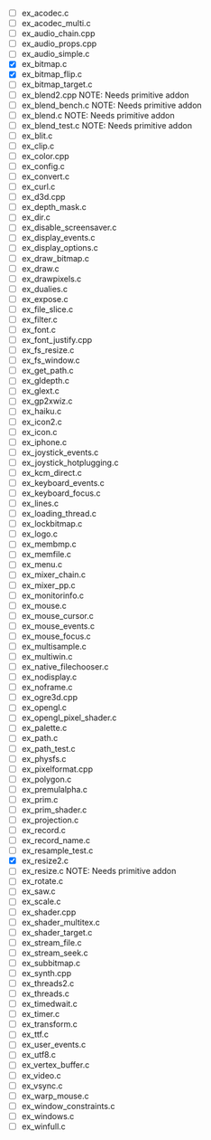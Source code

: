 - [ ] ex_acodec.c
- [ ] ex_acodec_multi.c
- [ ] ex_audio_chain.cpp
- [ ] ex_audio_props.cpp
- [ ] ex_audio_simple.c
- [X] ex_bitmap.c
- [X] ex_bitmap_flip.c
- [ ] ex_bitmap_target.c
- [ ] ex_blend2.cpp		NOTE: Needs primitive addon
- [ ] ex_blend_bench.c	NOTE: Needs primitive addon
- [ ] ex_blend.c	NOTE: Needs primitive addon
- [ ] ex_blend_test.c	NOTE: Needs primitive addon
- [ ] ex_blit.c
- [ ] ex_clip.c
- [ ] ex_color.cpp
- [ ] ex_config.c
- [ ] ex_convert.c
- [ ] ex_curl.c
- [ ] ex_d3d.cpp
- [ ] ex_depth_mask.c
- [ ] ex_dir.c
- [ ] ex_disable_screensaver.c
- [ ] ex_display_events.c
- [ ] ex_display_options.c
- [ ] ex_draw_bitmap.c
- [ ] ex_draw.c
- [ ] ex_drawpixels.c
- [ ] ex_dualies.c
- [ ] ex_expose.c
- [ ] ex_file_slice.c
- [ ] ex_filter.c
- [ ] ex_font.c
- [ ] ex_font_justify.cpp
- [ ] ex_fs_resize.c
- [ ] ex_fs_window.c
- [ ] ex_get_path.c
- [ ] ex_gldepth.c
- [ ] ex_glext.c
- [ ] ex_gp2xwiz.c
- [ ] ex_haiku.c
- [ ] ex_icon2.c
- [ ] ex_icon.c
- [ ] ex_iphone.c
- [ ] ex_joystick_events.c
- [ ] ex_joystick_hotplugging.c
- [ ] ex_kcm_direct.c
- [ ] ex_keyboard_events.c
- [ ] ex_keyboard_focus.c
- [ ] ex_lines.c
- [ ] ex_loading_thread.c
- [ ] ex_lockbitmap.c
- [ ] ex_logo.c
- [ ] ex_membmp.c
- [ ] ex_memfile.c
- [ ] ex_menu.c
- [ ] ex_mixer_chain.c
- [ ] ex_mixer_pp.c
- [ ] ex_monitorinfo.c
- [ ] ex_mouse.c
- [ ] ex_mouse_cursor.c
- [ ] ex_mouse_events.c
- [ ] ex_mouse_focus.c
- [ ] ex_multisample.c
- [ ] ex_multiwin.c
- [ ] ex_native_filechooser.c
- [ ] ex_nodisplay.c
- [ ] ex_noframe.c
- [ ] ex_ogre3d.cpp
- [ ] ex_opengl.c
- [ ] ex_opengl_pixel_shader.c
- [ ] ex_palette.c
- [ ] ex_path.c
- [ ] ex_path_test.c
- [ ] ex_physfs.c
- [ ] ex_pixelformat.cpp
- [ ] ex_polygon.c
- [ ] ex_premulalpha.c
- [ ] ex_prim.c
- [ ] ex_prim_shader.c
- [ ] ex_projection.c
- [ ] ex_record.c
- [ ] ex_record_name.c
- [ ] ex_resample_test.c
- [X] ex_resize2.c
- [ ] ex_resize.c	NOTE: Needs primitive addon
- [ ] ex_rotate.c
- [ ] ex_saw.c
- [ ] ex_scale.c
- [ ] ex_shader.cpp
- [ ] ex_shader_multitex.c
- [ ] ex_shader_target.c
- [ ] ex_stream_file.c
- [ ] ex_stream_seek.c
- [ ] ex_subbitmap.c
- [ ] ex_synth.cpp
- [ ] ex_threads2.c
- [ ] ex_threads.c
- [ ] ex_timedwait.c
- [ ] ex_timer.c
- [ ] ex_transform.c
- [ ] ex_ttf.c
- [ ] ex_user_events.c
- [ ] ex_utf8.c
- [ ] ex_vertex_buffer.c
- [ ] ex_video.c
- [ ] ex_vsync.c
- [ ] ex_warp_mouse.c
- [ ] ex_window_constraints.c
- [ ] ex_windows.c
- [ ] ex_winfull.c
